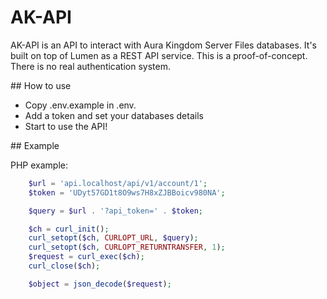# AK-API

AK-API is an API to interact with Aura Kingdom Server Files databases. It's built on top of Lumen as a REST API service.
This is a proof-of-concept. There is no real authentication system.

## How to use

* Copy .env.example in .env.
* Add a token and set your databases details
* Start to use the API!

## Example

PHP example:

```php
    $url = 'api.localhost/api/v1/account/1';
	$token = 'UDyt57GD1t8O9ws7H8xZJBBoicv980NA';

	$query = $url . '?api_token=' . $token;

	$ch = curl_init();
	curl_setopt($ch, CURLOPT_URL, $query);
	curl_setopt($ch, CURLOPT_RETURNTRANSFER, 1);
	$request = curl_exec($ch);
	curl_close($ch);

	$object = json_decode($request);
```
